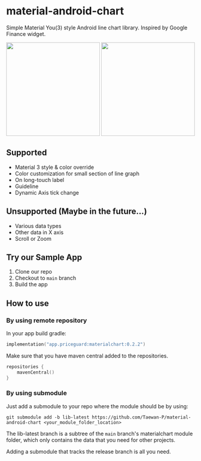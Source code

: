 # material-android-chart

Simple Material You(3) style Android line chart library. Inspired by Google Finance widget.

<p float="left">
  <img src="https://github.com/Taewan-P/material-android-chart/assets/27392567/2ad0e92e-cebc-4509-9282-2a721c9216b4" width="250" />
  <img src="https://github.com/Taewan-P/material-android-chart/assets/27392567/feb760ea-0573-489f-8de5-4d3d2e03a1e5" width="250" />
</p>

## Supported

- Material 3 style & color override
- Color customization for small section of line graph
- On long-touch label
- Guideline
- Dynamic Axis tick change

## Unsupported (Maybe in the future...)

- Various data types
- Other data in X axis
- Scroll or Zoom

## Try our Sample App

1. Clone our repo
2. Checkout to `main` branch
3. Build the app

## How to use

### By using remote repository

In your app build gradle:

```kts
implementation("app.priceguard:materialchart:0.2.2")
```

Make sure that you have maven central added to the repositories.

```kts
repositories {
    mavenCentral()
}
```

### By using submodule

Just add a submodule to your repo where the module should be by using:

```shell
git submodule add -b lib-latest https://github.com/Taewan-P/material-android-chart <your_module_folder_location>
```

The lib-latest branch is a subtree of the `main` branch's materialchart module folder, which only contains the data that you need for other projects.

Adding a submodule that tracks the release branch is all you need.
